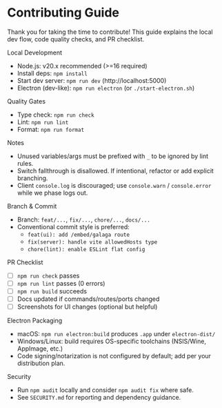 Contributing Guide
==================

Thank you for taking the time to contribute! This guide explains the local dev flow, code quality checks, and PR checklist.

Local Development
- Node.js: v20.x recommended (>=16 required)
- Install deps: `npm install`
- Start dev server: `npm run dev` (http://localhost:5000)
- Electron (dev-like): `npm run electron` (or `./start-electron.sh`)

Quality Gates
- Type check: `npm run check`
- Lint: `npm run lint`
- Format: `npm run format`

Notes
- Unused variables/args must be prefixed with `_` to be ignored by lint rules.
- Switch fallthrough is disallowed. If intentional, refactor or add explicit branching.
- Client `console.log` is discouraged; use `console.warn` / `console.error` while we phase logs out.

Branch & Commit
- Branch: `feat/...`, `fix/...`, `chore/...`, `docs/...`
- Conventional commit style is preferred:
  - `feat(ui): add /embed/galaga route`
  - `fix(server): handle vite allowedHosts type`
  - `chore(lint): enable ESLint flat config`

PR Checklist
- [ ] `npm run check` passes
- [ ] `npm run lint` passes (0 errors)
- [ ] `npm run build` succeeds
- [ ] Docs updated if commands/routes/ports changed
- [ ] Screenshots for UI changes (optional but helpful)

Electron Packaging
- macOS: `npm run electron:build` produces `.app` under `electron-dist/`
- Windows/Linux: build requires OS-specific toolchains (NSIS/Wine, AppImage, etc.)
- Code signing/notarization is not configured by default; add per your distribution plan.

Security
- Run `npm audit` locally and consider `npm audit fix` where safe.
- See `SECURITY.md` for reporting and dependency guidance.

